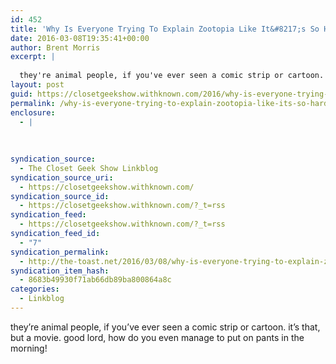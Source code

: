 ```yaml
---
id: 452
title: 'Why Is Everyone Trying To Explain Zootopia Like It&#8217;s So Hard To Grasp &#8211; The Toast &#8211; The Toast'
date: 2016-03-08T19:35:41+00:00
author: Brent Morris
excerpt: |
  
  they're animal people, if you've ever seen a comic strip or cartoon. it's that, but a movie. good lord, how do you even manage to put on pants in the morning!
layout: post
guid: https://closetgeekshow.withknown.com/2016/why-is-everyone-trying-to-explain-zootopia-like-it039s-so
permalink: /why-is-everyone-trying-to-explain-zootopia-like-its-so-hard-to-grasp-the-toast-the-toast/
enclosure:
  - |
    
    
    
syndication_source:
  - The Closet Geek Show Linkblog
syndication_source_uri:
  - https://closetgeekshow.withknown.com/
syndication_source_id:
  - https://closetgeekshow.withknown.com/?_t=rss
syndication_feed:
  - https://closetgeekshow.withknown.com/?_t=rss
syndication_feed_id:
  - "7"
syndication_permalink:
  - http://the-toast.net/2016/03/08/why-is-everyone-trying-to-explain-zootopia-like-its-so-hard-to-grasp/
syndication_item_hash:
  - 8683b49930f71ab66db89ba800864a8c
categories:
  - Linkblog
---
```

<div class="known-bookmark">
  <p>
    they&#8217;re animal people, if you&#8217;ve ever seen a comic strip or cartoon. it&#8217;s that, but a movie. good lord, how do you even manage to put on pants in the morning!
  </p>
</div>